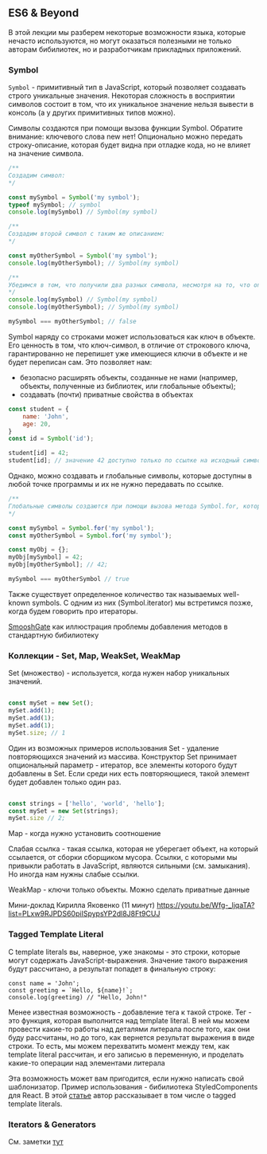 ## ES6 & Beyond

В этой лекции мы разберем некоторые возможности языка, которые нечасто используются, но могут оказаться полезными не только авторам бибилиотек, но и разработчикам прикладных приложений.

### Symbol

`Symbol` - примитивный тип в JavaScript, который позволяет создавать строго уникальные значения. Некоторая сложность в восприятии символов состоит в том, что их уникальное значение нельзя вывести в консоль (а у других примитивных типов можно).

Символы создаются при помощи вызова функции Symbol. Обратите внимание: ключевого слова new нет!
Опционально можно передать строку-описание, которая будет видна при отладке кода, но не влияет на значение символа.

```javascript
/**
Создадим символ:
*/

const mySymbol = Symbol('my symbol');
typeof mySymbol; // symbol
console.log(mySymbol) // Symbol(my symbol)

/**
Создадим второй символ с таким же описанием:
*/

const myOtherSymbol = Symbol('my symbol'); 
console.log(myOtherSymbol); // Symbol(my symbol)

/**
Убедимся в том, что получили два разных символа, несмотря на то, что описание у них одинаковое, как и представление в консоли.
*/
console.log(mySymbol) // Symbol(my symbol)
console.log(myOtherSymbol); // Symbol(my symbol)

mySymbol === myOtherSymbol; // false
```
Symbol наряду со строками может использоваться как ключ в объекте. Его ценность в том, что ключ-символ, в отличие от строкового ключа, гарантированно не перепишет уже имеющиеся ключи в объекте и не будет переписан сам. Это позволяет нам:
- безопасно расширять объекты, созданные не нами (например, объекты, полученные из библиотек, или глобальные объекты);
- создавать (почти) приватные свойства в объектах

```javascript
const student = {
    name: 'John',
    age: 20,
}
const id = Symbol('id');

student[id] = 42;
student[id]; // значение 42 доступно только по ссылке на исходный символ.

```

Однако, можно создавать и глобальные символы, которые доступны в любой точке программы и их не нужно передавать по ссылке.

```javascript
/**
Глобальные символы создаются при помощи вызова метода Symbol.for, которому нужно передать имя символа. Если символ с таким именем в глобальном реестре уже существует, он будет возвращен. Иначе символ будет создан, а затем возвращен.
*/

const mySymbol = Symbol.for('my symbol');
const myOtherSymbol = Symbol.for('my symbol');

const myObj = {};
myObj[mySymbol] = 42;
myObj[myOtherSymbol]; // 42;

mySymbol === myOtherSymbol // true

```

Также существует определенное количество так называемых well-known symbols. С одним из них (Symbol.iterator) мы встретимся позже, когда будем говорить про итераторы.

[SmooshGate](https://developers.google.com/web/updates/2018/03/smooshgate) как иллюстрация проблемы добавления методов в стандартную бибилиотеку

### Коллекции - Set, Map, WeakSet, WeakMap

Set (множество) - используется, когда нужен набор уникальных значений.

```javascript

const mySet = new Set();
mySet.add(1);
mySet.add(1);
mySet.add(1);
mySet.size; // 1
```

Один из возможных примеров использования Set - удаление повторяющихся значений из массива. Конструктор Set принимает опциональный параметр - итератор, все элементы которого будут добавлены в Set. Если среди них есть повторяющиеся, такой элемент будет добавлен только один раз.

```javascript

const strings = ['hello', 'world', 'hello'];
const mySet = new Set(strings);
mySet.size // 2;
```

Map - когда нужно установить соотношение

Слабая ссылка - такая ссылка, которая не уберегает объект, на который ссылается, от сборки сборщиком мусора. Ссылки, с которыми мы привыкли работать в JavaScript, являются сильными (см. замыкания). Но иногда нам нужны слабые ссылки.

WeakMap - ключи только объекты. Можно сделать приватные данные

Мини-доклад Кирилла Яковенко (11 минут) https://youtu.be/Wfg-_ljqaTA?list=PLxw9RJPDS60piISpypsYP2dl8J8Ft9CUJ


### Tagged Template Literal


С template literals вы, наверное, уже знакомы - это строки, которые могут содержать JavaScript-выражения. Значение такого выражения будут рассчитано, а результат попадет в финальную строку:
```javasctipt
const name = 'John';
const greeting = `Hello, ${name}!`;
console.log(greeting) // "Hello, John!"

```

Менее известная возможность - добавление тега к такой строке. Тег - это функция, которая выполнится над template literal. В ней мы можем провести какие-то работы над деталями литерала после того, как они буду рассчитаны, но до того, как вернется результат выражения в виде строки. То есть, мы можем перехватить момент между тем, как template literal рассчитан, и его записью в переменную, и проделать какие-то операции над элементами литерала


Эта возможность может вам пригодится, если нужно написать свой шаблонизатор. Пример использования - бибилиотека StyledComponents для React. В этой [статье](https://mxstbr.blog/2016/11/styled-components-magic-explained/) автор рассказывает в том числе о tagged template literals.

### Iterators & Generators

См. заметки [тут](./iterators.md)